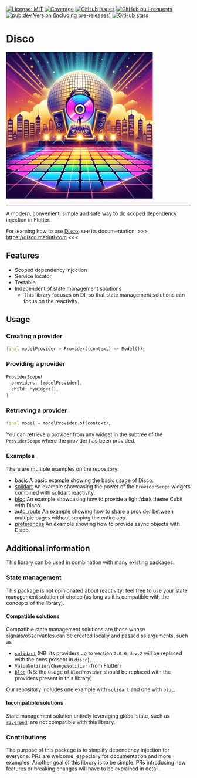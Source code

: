 [![License: MIT](https://img.shields.io/badge/license-MIT-purple.svg)](https://opensource.org/licenses/MIT)
[![Coverage](https://codecov.io/gh/our-creativity/disco/graph/badge.svg?token=Z19R32RJ22)](https://codecov.io/gh/our-creativity/disco)
[![GitHub issues](https://img.shields.io/github/issues/our-creativity/disco)](https://github.com/our-creativity/disco/issues/)
[![GitHub pull-requests](https://img.shields.io/github/issues-pr/our-creativity/disco.svg)](https://gitHub.com/our-creativity/disco/pull/)
[![pub.dev Version (including pre-releases)](https://img.shields.io/pub/v/disco?include_prereleases)](https://pub.dev/packages/disco)
[![GitHub stars](https://img.shields.io/github/stars/our-creativity/disco)](https://gitHub.com/our-creativity/disco/stargazers/)

# Disco

<img src="https://raw.githubusercontent.com/our-creativity/disco/main/assets/disco.jpeg" height="400">

---

A modern, convenient, simple and safe way to do scoped dependency injection in Flutter.

For learning how to use [Disco](https://github.com/our-creativity/disco), see its documentation: >>> https://disco.mariuti.com <<<

## Features

- Scoped dependency injection
- Service locator
- Testable
- Independent of state management solutions
  - This library focuses on DI, so that state management solutions can focus on the reactivity.

## Usage

### Creating a provider

```dart
final modelProvider = Provider((context) => Model());
```

### Providing a provider

```dart
ProviderScope(
  providers: [modelProvider],
  child: MyWidget(),
)
```

### Retrieving a provider
```dart
final model = modelProvider.of(context);
```

You can retrieve a provider from any widget in the subtree of the `ProviderScope` where the provider has been provided.

### Examples

There are multiple examples on the repository:

- [basic](https://disco.mariuti.com/examples/basic/) A basic example showing the basic usage of Disco.
- [solidart](https://disco.mariuti.com/examples/solidart/) An example showcasing the power of the `ProviderScope` widgets combined with solidart reactivity.
- [bloc](https://disco.mariuti.com/examples/bloc/) An example showcasing how to provide a light/dark theme Cubit with Disco.
- [auto_route](https://disco.mariuti.com/examples/auto-route/) An example showing how to share a provider between multiple pages without scoping the entire app.
- [preferences](https://disco.mariuti.com/examples/preferences/) An example showing how to provide async objects with Disco.

## Additional information

This library can be used in combination with many existing packages.

### State management

This package is not opinionated about reactivity: feel free to use your
state management solution of choice (as long as it is compatible with the
concepts of the library).

#### Compatible solutions

Compatible state management solutions are those whose signals/observables can be created locally and passed as arguments, such as
- [`solidart`](https://pub.dev/packages/flutter_solidart) (NB: its providers up to
version `2.0.0-dev.2` will be replaced with the ones present in `disco`),
- `ValueNotifier`/`ChangeNotifier` (from Flutter)
- [`bloc`](https://pub.dev/packages/flutter_bloc) (NB: the usage of `BlocProvider` should be replaced with the providers present in this library).

Our repository includes one example with `solidart` and one with `bloc`.

#### Incompatible solutions

State management solution entirely leveraging global state, such as [`riverpod`](https://pub.dev/packages/riverpod), are not compatible with this library.

### Contributions

The purpose of this package is to simplify dependency injection for everyone.
PRs are welcome, especially for documentation and more examples. Another goal of this library is to be simple. PRs introducing new features or breaking changes will have to be explained in detail.
